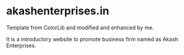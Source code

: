 # akashenterprises.in
Template from ColorLib and modified and enhanced by me.

It is a introductory website to promote business firm named as Akash Enterprises.
